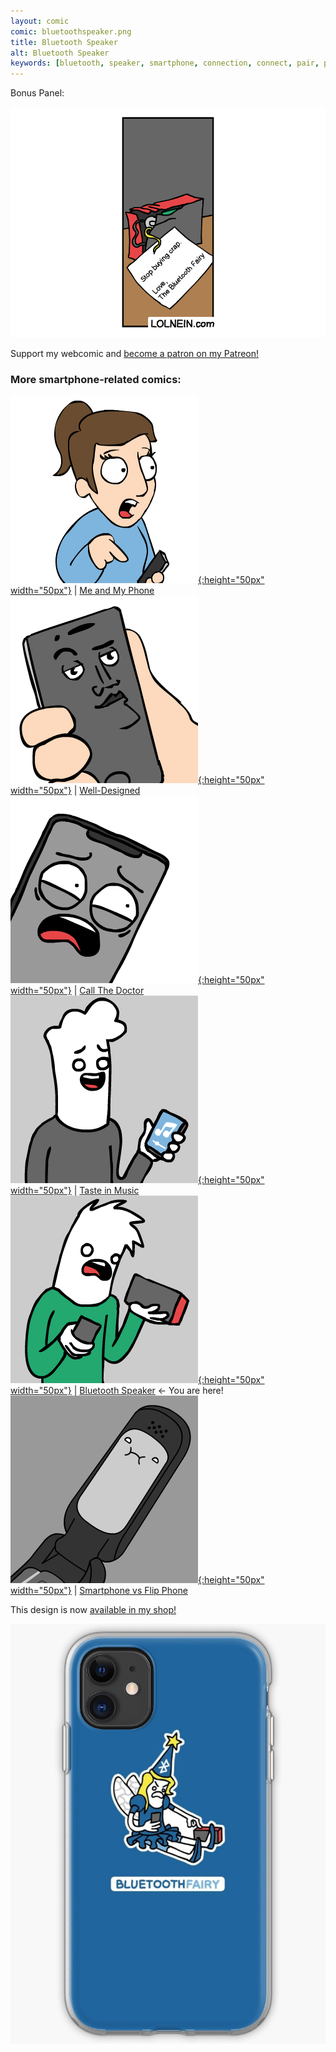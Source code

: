 ```yaml
---
layout: comic
comic: bluetoothspeaker.png
title: Bluetooth Speaker
alt: Bluetooth Speaker
keywords: [bluetooth, speaker, smartphone, connection, connect, pair, pairing, problems, tooth, fairy, iphone, boombox, android, samsung, galaxy]
---
```


Bonus Panel:

![Bluetooth Speaker Bonus Panel](/images/bluetoothspeaker_bonus.png)


Support my webcomic and [become a patron on my Patreon!](https://www.patreon.com/lolnein)


### More smartphone-related comics:

[![Me and My Phone](/thumbs/meandmyphone.png){:height="50px" width="50px"}](https://lolnein.com/2017/06/26/meandmyphone/) | [Me and My Phone](https://lolnein.com/2017/06/26/meandmyphone/)
[![Well-Designed](/thumbs/welldesigned.png){:height="50px" width="50px"}](https://lolnein.com/2017/11/04/well-designed/) | [Well-Designed](https://lolnein.com/2017/11/04/welldesigned/)
[![Call the Doctor](/thumbs/callthedoctor.png){:height="50px" width="50px"}](https://lolnein.com/2019/09/12/callthedoctor/) | [Call The Doctor](https://lolnein.com/2019/09/12/callthedoctor/)
[![Taste in Music](/thumbs/tasteinmusic.png){:height="50px" width="50px"}](https://lolnein.com/2020/02/24/tasteinmusic/) | [Taste in Music](https://lolnein.com/2020/02/24/tasteinmusic/)
[![Bluetooth Speaker](/thumbs/bluetoothspeaker.png){:height="50px" width="50px"}](https://lolnein.com/2020/02/28/bluetoothspeaker/) | [Bluetooth Speaker](https://lolnein.com/2020/02/28/bluetoothspeaker/) <- You are here!
[![Smartphones](/thumbs/smartphones.png){:height="50px" width="50px"}](https://lolnein.com/2013/08/28/smartphones/) | [Smartphone vs Flip Phone](http://lolnein.com/2013/08/28/smartphones/)


This design is now [available in my shop!](https://lolnein.redbubble.com) 

[![Bluetooth Speaker Case](/images/bluetoothspeaker_case.jpg)](https://lolnein.redbubble.com)